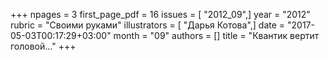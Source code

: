 +++
npages = 3
first_page_pdf = 16
issues = [ "2012_09",]
year = "2012"
rubric = "Своими руками"
illustrators = [ "Дарья Котова",]
date = "2017-05-03T00:17:29+03:00"
month = "09"
authors = []
title = "Квантик вертит головой..."
+++
